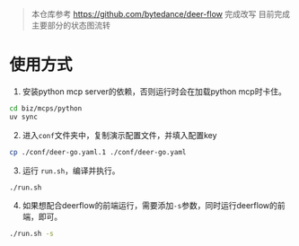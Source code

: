
> 本仓库参考 https://github.com/bytedance/deer-flow 完成改写
> 目前完成主要部分的状态图流转
> 
>

# 使用方式
1. 安装python mcp server的依赖，否则运行时会在加载python mcp时卡住。
```bash
cd biz/mcps/python
uv sync
```
2. 进入`conf`文件夹中，复制演示配置文件，并填入配置key
```bash
cp ./conf/deer-go.yaml.1 ./conf/deer-go.yaml
```
3. 运行 `run.sh`，编译并执行。

``` bash
./run.sh
```
4. 如果想配合deerflow的前端运行，需要添加`-s`参数，同时运行deerflow的前端，即可。
``` bash
./run.sh -s
```

